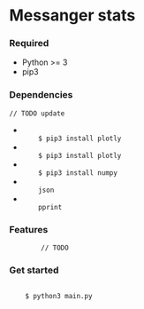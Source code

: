 # Messanger stats


### Required 

<ul>
<li>
        Python >= 3
</li>
<li>
        pip3
</li>
</ul>


### Dependencies 

    // TODO update
<ul>
<li>
<code>
    $ pip3 install plotly
</code>
</li>
<li>
<code>
    $ pip3 install plotly
</code>
</li>
<li>
<code>
    $ pip3 install numpy
</code>
</li>
<li>
<code>
    json
</code>
</li>
<li>
<code>
    pprint
</code>
</li>
</ul>

### Features 

            // TODO
            
            
### Get started  

<code>
    $ python3 main.py 
</code>
       
       
  